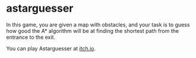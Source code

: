 # astarguesser
In this game, you are given a map with obstacles, and your task is to guess how good the A* algorithm will be at finding the shortest path from the entrance to the exit.

You can play Astarguesser at [itch.io](https://zenorogue.itch.io/astarguesser).
